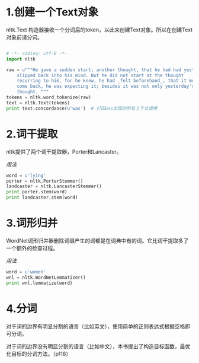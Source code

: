 # 1.创建一个Text对象
nltk.Text 构造器接收一个分词后的token，以此来创建Text对象。所以在创建Text对象前请分词。
```python

# -*- coding: utf-8 -*-
import nltk

raw = u"""He gave a sudden start; another thought, that he had had yesterday,
	slipped back into his mind. But he did not start at the thought
	recurring to him, for he knew, he had _felt beforehand_, that it must
	come back, he was expecting it; besides it was not only yesterday's
	thought. """
tokens = nltk.word_tokenize(raw)
text = nltk.Text(tokens)
print text.concordance(u'was')  # 打印was出现的所有上下文语境

```
# 2.词干提取
nltk提供了两个词干提取器，Porter和Lancaster。

*用法*

```python
word = u'lying'
porter = nltk.PorterStemmer()
landcaster = nltk.LancasterStemmer()
print porter.stem(word)
print landcaster.stem(word)
```
# 3.词形归并

WordNet词形归并器删除词缀产生的词都是在词典中有的词。它比词干提取多了一个额外的检查过程。

*用法*
```python	
word = u'women'
wnl = nltk.WordNetLemmatizer()
print wnl.lemmatize(word)
```
# 4.分词

对于词的边界有明显分割的语言（比如英文），使用简单的正则表达式根据空格即可分词。

对于词的边界没有明显分割的语言（比如中文），本书提出了构造目标函数，最优化目标的分词方法。（p118）



